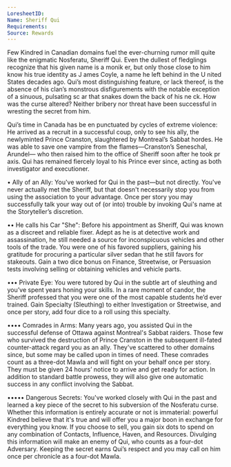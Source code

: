 ```yaml
---
LoresheetID: 
Name: Sheriff Qui
Requirements:
Source: Rewards
---  
```


Few Kindred in Canadian domains fuel the ever-churning rumor mill quite like the enigmatic Nosferatu, Sheriff Qui. Even the dullest of fledglings recognize that his given name is a monik er, but only those close to him know his true identity as J ames Coyle, a name he left behind in the U nited States decades ago. Qui’s most distinguishing feature, or lack thereof, is the absence of his clan’s monstrous disfigurements with the notable exception of a sinuous, pulsating sc ar that snakes down the back of his ne ck. How was the curse altered? Neither bribery nor threat have been successful in wresting the secret from him. 

Qui’s time in Canada has be en punctuated by cycles of extreme violence: He arrived as a recruit in a successful coup, only to see his ally, the newlyminted Prince Cranston, slaughtered by Montreal’s Sabbat hordes. He was able to save one vampire from the flames—Cranston’s Seneschal, Arundel— who then raised him to the office of Sheriff soon after he took pr axis. Qui has remained fiercely loyal to his Prince ever since, acting as both investigator and executioner. 

• Ally of an Ally: You've worked for Qui in the past—but not directly. You've never actually met the Sheriff, but that doesn't necessarily stop you from using the association to your advantage. Once per story you may successfully talk your way out of (or into) trouble by invoking Qui's name at the Storyteller’s discretion. 

•• He calls his Car "She": Before his appointment as Sheriff, Qui was known as a discreet and reliable fixer. Adept as he is at detective work and assassination, he still needed a source for inconspicuous vehicles and other tools of the trade. You were one of his favored suppliers, gaining his gratitude for procuring a particular silver sedan that he still favors for stakeouts. Gain a two dice bonus on Finance, Streetwise, or Persuasion tests involving selling or obtaining vehicles and vehicle parts. 

••• Private Eye: You were tutored by Qui in the subtle art of sleuthing and you’ve spent years honing your skills. In a rare moment of candor, the Sheriff professed that you were one of the most capable students he’d ever trained. Gain Specialty (Sleuthing) to either Investigation or Streetwise, and once per story, add four dice to a roll using this specialty. 

•••• Comrades in Arms: Many years ago, you assisted Qui in the successful defense of Ottawa against Montreal's Sabbat raiders. Those few who survived the destruction of Prince Cranston in the subsequent ill-fated counter-attack regard you as an ally. They've scattered to other domains since, but some may be called upon in times of need. These comrades count as a three-dot Mawla and will fight on your behalf once per story. They must be given 24 hours’ notice to arrive and get ready for action. In addition to standard battle prowess, they will also give one automatic success in any conflict involving the Sabbat. 

••••• Dangerous Secrets: You've worked closely with Qui in the past and learned a key piece of the secret to his subversion of the Nosferatu curse. Whether this information is entirely accurate or not is immaterial: powerful Kindred believe that it's true and will offer you a major boon in exchange for everything you know. If you choose to sell, you gain six dots to spend on any combination of Contacts, Influence, Haven, and Resources. Divulging this information will make an enemy of Qui, who counts as a four-dot Adversary. Keeping the secret earns Qui’s respect and you may call on him once per chronicle as a four-dot Mawla.